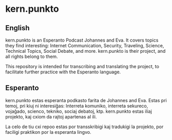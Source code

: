 # kern.punkto

## English

kern.punkto is an Esperanto Podcast Johannes and Eva. It covers topics they find interesting: Internet Communication, Security, Traveling, Science, Technical Topics, Social Debate, and more. kern.punkto is their project, and all rights belong to them.

This repository is intended for transcribing and translating the project, to facilitate further practice with the Esperanto language.


## Esperanto

kern.punkto estas esperanta podkasto farita de Johannes and Eva. Estas pri temoj, pri kiuj ni interesiĝas: Interreta komuniko, interreta sekureco, vojaĝado, scienco, tekniko, sociaj debatoj, ktp. kern.punkto estas iliaj projekto, kaj cxiom da rajtoj apartenas al ili.

La celo de tiu cxi repoo estas por transskribigi kaj tradukigi la projekto, por faciligi praktikon por la esperanta lingvo.

